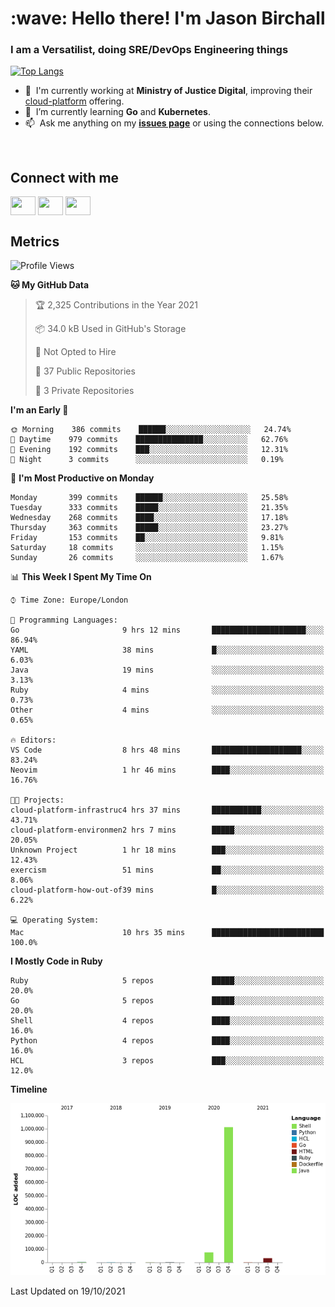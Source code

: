 <h1 align="left" id="jason-title">:wave: Hello there! I'm Jason Birchall</h1>
<h3 align="left">I am a Versatilist, doing SRE/DevOps Engineering things</h3>

[![Top Langs](https://github-readme-stats.vercel.app/api?username=jasonBirchall&show_icons=true&count_private=true&include_all_commits=true&theme=gruvbox)](https://github.com/anuraghazra/github-readme-stats)

- :office: &nbsp;I'm currently working at **Ministry of Justice Digital**, improving their [cloud-platform](https://github.com/ministryofjustice/cloud-platform) offering.
- :seedling: &nbsp;I’m currently learning **Go** and **Kubernetes**.
- :mailbox: &nbsp;Ask me anything on my **[issues page]** or using the connections below.


<br>

<h2>Connect with me</h2>
<p>
<a href="https://twitter.com/jsonBirchall" target="blank"><img align="center" src="https://cdn.jsdelivr.net/npm/simple-icons@3.0.1/icons/twitter.svg" alt="" height="30" width="40" /></a>
<a href="https://keybase.io/json0" target="blank"><img align="center" src="https://cdn.jsdelivr.net/npm/simple-icons@3.0.1/icons/keybase.svg" alt="" height="30" width="40" /></a>
<a href="https://www.reddit.com/user/kakorate" target="blank"><img align="center" src="https://cdn.jsdelivr.net/npm/simple-icons@3.0.1/icons/reddit.svg" alt="" height="30" width="40" /></a>
</p>

<h2>Metrics</h2>

<!--START_SECTION:waka-->
![Profile Views](http://img.shields.io/badge/Profile%20Views-0-blue)

**🐱 My GitHub Data** 

> 🏆 2,325 Contributions in the Year 2021
 > 
> 📦 34.0 kB Used in GitHub's Storage 
 > 
> 🚫 Not Opted to Hire
 > 
> 📜 37 Public Repositories 
 > 
> 🔑 3 Private Repositories  
 > 
**I'm an Early 🐤** 

```text
🌞 Morning    386 commits    ██████░░░░░░░░░░░░░░░░░░░   24.74% 
🌆 Daytime    979 commits    ███████████████░░░░░░░░░░   62.76% 
🌃 Evening    192 commits    ███░░░░░░░░░░░░░░░░░░░░░░   12.31% 
🌙 Night      3 commits      ░░░░░░░░░░░░░░░░░░░░░░░░░   0.19%

```
📅 **I'm Most Productive on Monday** 

```text
Monday       399 commits    ██████░░░░░░░░░░░░░░░░░░░   25.58% 
Tuesday      333 commits    █████░░░░░░░░░░░░░░░░░░░░   21.35% 
Wednesday    268 commits    ████░░░░░░░░░░░░░░░░░░░░░   17.18% 
Thursday     363 commits    █████░░░░░░░░░░░░░░░░░░░░   23.27% 
Friday       153 commits    ██░░░░░░░░░░░░░░░░░░░░░░░   9.81% 
Saturday     18 commits     ░░░░░░░░░░░░░░░░░░░░░░░░░   1.15% 
Sunday       26 commits     ░░░░░░░░░░░░░░░░░░░░░░░░░   1.67%

```


📊 **This Week I Spent My Time On** 

```text
⌚︎ Time Zone: Europe/London

💬 Programming Languages: 
Go                       9 hrs 12 mins       █████████████████████░░░░   86.94% 
YAML                     38 mins             █░░░░░░░░░░░░░░░░░░░░░░░░   6.03% 
Java                     19 mins             ░░░░░░░░░░░░░░░░░░░░░░░░░   3.13% 
Ruby                     4 mins              ░░░░░░░░░░░░░░░░░░░░░░░░░   0.73% 
Other                    4 mins              ░░░░░░░░░░░░░░░░░░░░░░░░░   0.65%

🔥 Editors: 
VS Code                  8 hrs 48 mins       ████████████████████░░░░░   83.24% 
Neovim                   1 hr 46 mins        ████░░░░░░░░░░░░░░░░░░░░░   16.76%

🐱‍💻 Projects: 
cloud-platform-infrastruc4 hrs 37 mins       ███████████░░░░░░░░░░░░░░   43.71% 
cloud-platform-environmen2 hrs 7 mins        █████░░░░░░░░░░░░░░░░░░░░   20.05% 
Unknown Project          1 hr 18 mins        ███░░░░░░░░░░░░░░░░░░░░░░   12.43% 
exercism                 51 mins             ██░░░░░░░░░░░░░░░░░░░░░░░   8.06% 
cloud-platform-how-out-of39 mins             █░░░░░░░░░░░░░░░░░░░░░░░░   6.22%

💻 Operating System: 
Mac                      10 hrs 35 mins      █████████████████████████   100.0%

```

**I Mostly Code in Ruby** 

```text
Ruby                     5 repos             █████░░░░░░░░░░░░░░░░░░░░   20.0% 
Go                       5 repos             █████░░░░░░░░░░░░░░░░░░░░   20.0% 
Shell                    4 repos             ████░░░░░░░░░░░░░░░░░░░░░   16.0% 
Python                   4 repos             ████░░░░░░░░░░░░░░░░░░░░░   16.0% 
HCL                      3 repos             ███░░░░░░░░░░░░░░░░░░░░░░   12.0%

```


**Timeline**

![Chart not found](https://raw.githubusercontent.com/jasonBirchall/jasonBirchall/main/charts/bar_graph.png) 


 Last Updated on 19/10/2021
<!--END_SECTION:waka-->

<!-- links -->

[issues page]: https://github.com/jasonBirchall/jasonBirchall/issues "jasonBirchall/issues"
